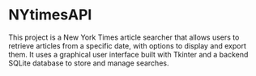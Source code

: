 # NYtimesAPI
This project is a New York Times article searcher that allows users to retrieve articles from a specific date, with options to display and export them. It uses a graphical user interface built with Tkinter and a backend SQLite database to store and manage searches.
